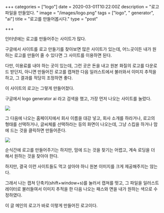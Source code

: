 +++
categories = ["logo"]
date = 2020-03-01T10:22:00Z
description = "로고 파일을 만들었다. "
image = "/images/logo.png"
tags = ["logo", " generator", "ai"]
title = "로고를 만들어봅시다."
type = "post"

+++  

인터넷에는 로고를 만들어주는 사이트가 많다.

구글에서 사이트를 로고 만들기를 찾아보면 많은 사이트가 있는데, 어느곳이든 내가 원하는 로고를 만들어 줄 수 있다면 그 사이트를 이용하면 된다.

다만, 이용료를 내야 하는 곳이 있는데, 그런 곳은 돈을 내고 원본 화질의 로고를 다운로드 받던지, 아니면 만들어진 로고를 캡쳐한 다음 일러스트에서 불러와서 이미지 추적을 하고, 그 결과를 적당히 조정하면 좋다.

이 사이트의 로고는 그렇게 만들어졌다.

구글에서 logo generator ai 라고 검색을 했고, 가장 먼저 나오는 사이트를 눌렀다.

![](/images/logoGeneratorAi.png)

그 다음에 나오는 홈페이지에서 회사 이름을 대강 넣고, 회사 소개를 하라거나, 로고의 형태를 선택하거나, 글씨체를 선택하라는 등의 화면이 나오는데, 그냥 스킵을 하거나 맘에 드는 것을 클릭하면 만들어준다.

![](/images/logosite.png)

순식간에 로고를 만들어주기는 하지만, 맘에 드는 것을 찾기는 어렵고, 계속 로딩을 더 해서 원하는 것을 찾아야 한다.

하지만, 결국 이런 사이트들도 먹고 살아야 하니 원본 이미지를 크게 제공해주지는 않는다.

그래서 나는 캡쳐 단축키(shift+window+s)를 눌러서 캡쳐를 떳고, 그 파일을 일러스트레이터로 불러들여서 이미지 추적을 한 다음 나오는 패스와 면을 내가 원하는 색으로 수정하였다.

이 글 메인의 로고가 바로 이렇게 만들어진 로고이다.
